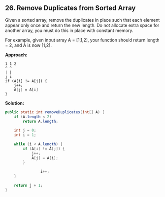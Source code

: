 ## 26. Remove Duplicates from Sorted Array

Given a sorted array, remove the duplicates in place such that each element appear only once and return the new length. Do not allocate extra space for another array, you must do this in place with constant memory.

For example, given input array A = [1,1,2], your function should return length = 2, and A is now [1,2].

**Approach:**

```
1 1 2
^ ^
| |
j i
if (A[i] != A[j]) {
    j++;
    A[j] = A[i]
}
```

**Solution:**

```java
public static int removeDuplicates(int[] A) {
	if (A.length < 2)
		return A.length;
 
	int j = 0;
	int i = 1;
 
	while (i < A.length) {
		if (A[i] != A[j]) {
			j++;
			A[j] = A[i];
		}
 
                i++;
	}
 
	return j + 1;
}
```